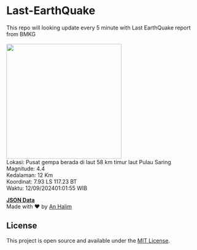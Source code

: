 # Last-EarthQuake
This repo will looking update every 5 minute with Last EarthQuake report from BMKG
<br>
<br>
<img src="https://static.bmkg.go.id/20240912010155.mmi.jpg" width="300"/>
<br>
Lokasi: Pusat gempa berada di laut 58 km timur laut Pulau Saring <br>
Magnitude: 4.4 <br>
Kedalaman: 12 Km <br>
Koordinat: 7.93 LS 117.23 BT <br>
Waktu: 12/09/202401:01:55 WIB <br>

<a href="./data/data.json">**JSON Data**</a>
<br>
Made with ❤️ by <a href="https://github.com/an-halim">An Halim</a>
## License

This project is open source and available under the [MIT License](LICENSE).
